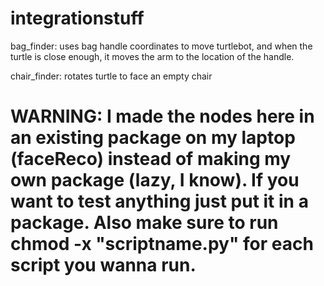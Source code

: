 # integrationstuff

bag_finder: uses bag handle coordinates to move turtlebot, and when the turtle is close enough, it moves the arm to the location of the handle.

chair_finder: rotates turtle to face an empty chair

# WARNING: I made the nodes here in an existing package on my laptop (faceReco) instead of making my own package (lazy, I know). If you want to test anything just put it in a package. Also make sure to run chmod -x "scriptname.py" for each script you wanna run.
